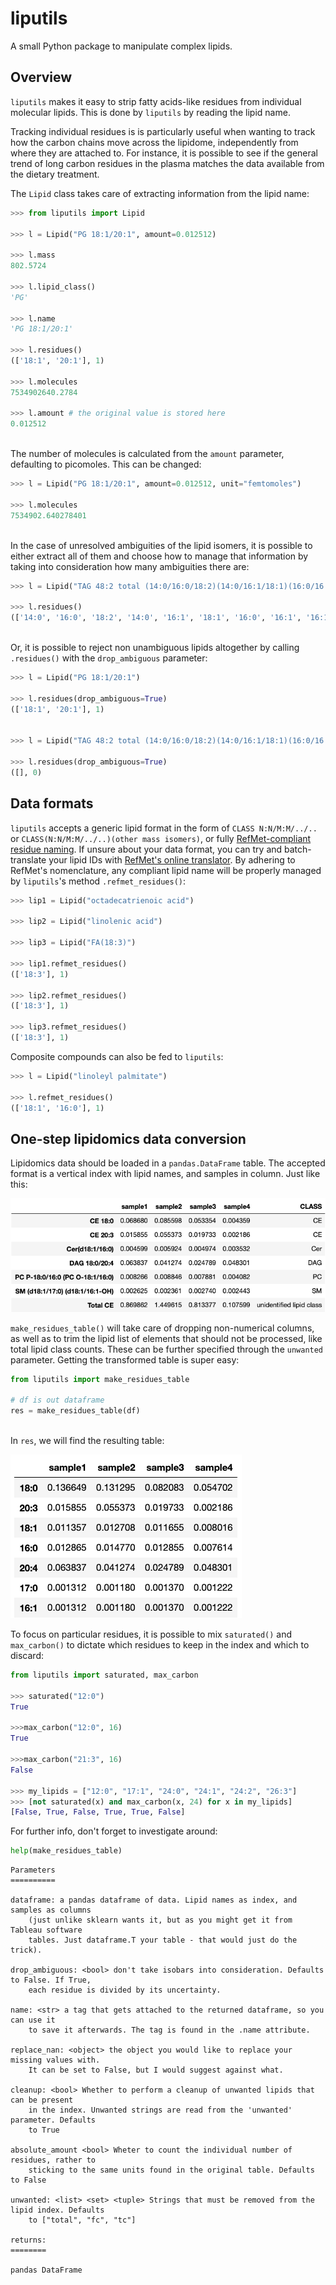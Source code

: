 # liputils
A small Python package to manipulate complex lipids.

## Overview
```liputils``` makes it easy to strip fatty acids-like residues from individual molecular lipids. This is done by ```liputils``` by reading the lipid name.

Tracking individual residues is is particularly useful when wanting to track how the carbon chains move across the lipidome, independently from where they are attached to. For instance, it is possible to see if the general trend of long carbon residues in the plasma matches the data available from the dietary treatment.

The ```Lipid``` class takes care of extracting information from the lipid name:

```python
>>> from liputils import Lipid

>>> l = Lipid("PG 18:1/20:1", amount=0.012512)

>>> l.mass
802.5724

>>> l.lipid_class()
'PG'

>>> l.name
'PG 18:1/20:1'

>>> l.residues()
(['18:1', '20:1'], 1)

>>> l.molecules
7534902640.2784

>>> l.amount # the original value is stored here
0.012512
```
\
The number of molecules is calculated from the ```amount``` parameter, defaulting to picomoles. This can be changed:

```python
>>> l = Lipid("PG 18:1/20:1", amount=0.012512, unit="femtomoles")

>>> l.molecules
7534902.640278401
```
\
In the case of unresolved ambiguities of the lipid isomers, it is possible to either extract all of them and choose how to manage that information by taking into consideration how many ambiguities there are:

```python
>>> l = Lipid("TAG 48:2 total (14:0/16:0/18:2)(14:0/16:1/18:1)(16:0/16:1/16:1)")

>>> l.residues()                
(['14:0', '16:0', '18:2', '14:0', '16:1', '18:1', '16:0', '16:1', '16:1'], 3)
```
\
Or, it is possible to reject non unambiguous lipids altogether by calling ```.residues()``` with the ```drop_ambiguous``` parameter:

```python
>>> l = Lipid("PG 18:1/20:1")               

>>> l.residues(drop_ambiguous=True)             
(['18:1', '20:1'], 1)


>>> l = Lipid("TAG 48:2 total (14:0/16:0/18:2)(14:0/16:1/18:1)(16:0/16:1/16:1)")

>>> l.residues(drop_ambiguous=True)          
([], 0)
```

## Data formats
```liputils``` accepts a generic lipid format in the form of ```CLASS N:N/M:M/../..``` or ```CLASS(N:N/M:M/../..)(other mass isomers)```, or fully [RefMet-compliant residue naming](https://www.metabolomicsworkbench.org/databases/refmet/index.php). If unsure about your data format, you can try and batch-translate your lipid IDs with [RefMet's online translator](https://www.metabolomicsworkbench.org/databases/refmet/name_to_refmet_form.php). By adhering to RefMet's nomenclature, any compliant lipid name will be properly managed by ```liputils```'s method ```.refmet_residues()```:

```python
>>> lip1 = Lipid("octadecatrienoic acid")                                       

>>> lip2 = Lipid("linolenic acid")                                              

>>> lip3 = Lipid("FA(18:3)")

>>> lip1.refmet_residues()                                               
(['18:3'], 1)

>>> lip2.refmet_residues()                                               
(['18:3'], 1)

>>> lip3.refmet_residues()                                               
(['18:3'], 1)
```

Composite compounds can also be fed to ```liputils```:

```python
>>> l = Lipid("linoleyl palmitate")

>>> l.refmet_residues()                                                         
(['18:1', '16:0'], 1)
```

## One-step lipidomics data conversion
Lipidomics data should be loaded in a ```pandas.DataFrame``` table. The accepted format is a vertical index with lipid names, and samples in column. Just like this:

![](https://github.com/Stemanz/liputils/raw/master/images/liputils_sample_table.png)


```make_residues_table()``` will take care of dropping non-numerical columns, as well as to trim the lipid list of elements that should not be processed, like total lipid class counts. These can be further specified through the ```unwanted``` parameter.
Getting the transformed table is super easy:
```python
from liputils import make_residues_table

# df is out dataframe
res = make_residues_table(df)
```
\
In ```res```, we will find the resulting table:

![](https://github.com/Stemanz/liputils/raw/master/images/liputils_processed_sample_table.png)

To focus on particular residues, it is possible to mix ```saturated()``` and ```max_carbon()``` to dictate which residues to keep in the index and which to discard:


```python
from liputils import saturated, max_carbon

>>> saturated("12:0")
True

>>>max_carbon("12:0", 16)
True

>>>max_carbon("21:3", 16)
False

>>> my_lipids = ["12:0", "17:1", "24:0", "24:1", "24:2", "26:3"]
>>> [not saturated(x) and max_carbon(x, 24) for x in my_lipids]
[False, True, False, True, True, False]
```


For further info, don't forget to investigate around:

```python
help(make_residues_table)
```

```
Parameters
==========

dataframe: a pandas dataframe of data. Lipid names as index, and samples as columns
    (just unlike sklearn wants it, but as you might get it from Tableau software
    tables. Just dataframe.T your table - that would just do the trick).

drop_ambiguous: <bool> don't take isobars into consideration. Defaults to False. If True,
    each residue is divided by its uncertainty.

name: <str> a tag that gets attached to the returned dataframe, so you can use it
    to save it afterwards. The tag is found in the .name attribute.

replace_nan: <object> the object you would like to replace your missing values with.
    It can be set to False, but I would suggest against what.

cleanup: <bool> Whether to perform a cleanup of unwanted lipids that can be present
    in the index. Unwanted strings are read from the 'unwanted' parameter. Defaults
    to True

absolute_amount <bool> Wheter to count the individual number of residues, rather to
    sticking to the same units found in the original table. Defaults to False

unwanted: <list> <set> <tuple> Strings that must be removed from the lipid index. Defaults
    to ["total", "fc", "tc"]

returns:
========

pandas DataFrame
```
